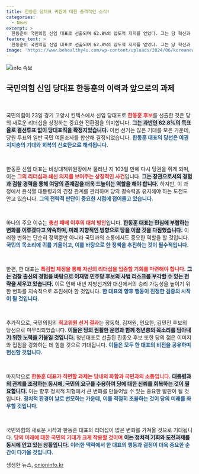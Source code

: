 ```yaml
---
title: 한동훈 당대표 귀환에 대한 충격적인 소식!
categories:
  - News
excerpt: >
  한동훈이 국민의힘 신임 대표로 선출되며 62.8%의 압도적 지지를 얻었다. 그는 당 혁신과 대선 승리를 위한 과제를 안고, 여당의 소수 존재감을 강화하겠다는 의지를 밝혔다. 변화와 쇄신을 요구하는 당원이 선택한 이 리더십이 향후 정권 재창출에 어떤 영향을 미칠지 주목된다.
feature_text: >
  한동훈이 국민의힘 신임 대표로 선출되며 62.8%의 압도적 지지를 얻었다. 그는 당 혁신과 대선 승리를 위한 과제를 안고, 여당의 소수 존재감을 강화하겠다는 의지를 밝혔다. 변화와 쇄신을 요구하는 당원이 선택한 이 리더십이 향후 정권 재창출에 어떤 영향을 미칠지 주목된다.
image: 'https://www.behealthy4u.com/wp-content/uploads/2024/06/koreanews.jpg'
---
```


<p><img src="https://www.behealthy4u.com/wp-content/uploads/2024/06/koreanews.jpg" alt="info 속보" /></p>

<h2 data-ke-size="size26">국민의힘 신임 당대표 한동훈의 이력과 앞으로의 과제</h2>

<p data-ke-size="size16">&nbsp;</p>

<p>국민의힘이 23일 경기 고양시 킨텍스에서 신임 당대표로 <b><span style="color: #ee2323;">한동훈 후보</span></b>를 선출한 것은 당의 새로운 리더십을 상징하는 중요한 전환점을 의미합니다. <b><span style="background-color: #21538527;">그는 과반인 62.8%의 득표율로 결선투표 없이 당대표직을 확정지었습니다.</span></b> 이번 선거는 많은 기대를 모은 가운데, 당원 투표와 일반 국민 여론조사를 합산해 결정되었습니다. <b><span style="color: #1a5490;">한동훈 대표의 당선은 여권 지지층의 기대와 회복의 신호탄으로 해석됩니다.</span></b></p>

<p data-ke-size="size16">&nbsp;</p>

<p>한동훈 신임 대표는 비상대책위원장에서 물러난 지 103일 만에 다시 당권을 쥐게 되며, 이는 <b><span style="color: #ee2323;">그의 리더십과 쇄신 의지를 보여주는 상징적인 사건</span></b>입니다. <b><span style="background-color: #21538527;">그는 장관으로서의 경험과 검찰 경력을 통해 여당의 존재감을 더욱 드높이는 역할을 해야 합니다.</span></b> 하지만, 이 과정에서 윤석열 대통령과의 긴장 관계를 관리하며 당의 결속력을 유지해야 하는 도전도 안고 있습니다. <b><span style="color: #1a5490;">그의 전략적 판단이 중요한 시점에 접어들고 있습니다.</span></b></p>

<p data-ke-size="size16">&nbsp;</p>

<p>하나의 주요 이슈는 <b><span style="color: #ee2323;">총선 패배 이후의 대처 방안</span></b>입니다. <b><span style="background-color: #21538527;">한동훈 대표는 민심에 부합하는 변화를 이루겠다고 약속하며, 미래 지향적인 방향으로 당을 이끌 것을 다짐했습니다.</span></b> 이러한 변화는 단순히 정책뿐만 아니라 국민과의 소통에서도 중요한 역할을 할 것입니다. <b><span style="color: #1a5490;">국민의 목소리에 귀를 기울이고, 이를 바탕으로 한 정책을 추진하는 것이 필수적입니다.</span></b></p>

<p data-ke-size="size16">&nbsp;</p>

<p>한편, 한 대표는 <b><span style="color: #ee2323;">특검법 제정을 통해 자신의 리더십을 입증할 기회를 마련해야 합니다.</span></b> <b><span style="background-color: #21538527;">그는 검찰 출신의 경험을 바탕으로 이재명 민주당 후보의 사법 리스크를 부각할 수 있는 전략을 세우고 있습니다.</span></b> 이로 인해 내년 지방선거와 대선에서의 승리 가능성을 높이기 위한 변화를 지속적으로 추진해야 할 것입니다. <b><span style="color: #1a5490;">한 대표의 향후 행동이 진정한 검증의 시작이 될 것입니다.</span></b></p>

<p data-ke-size="size16">&nbsp;</p>

<p>추가적으로, 국민의힘의 <b><span style="color: #ee2323;">최고위원 선거 결과</span></b>는 장동혁, 김재원, 인요한, 김민전 후보의 당선으로 마무리되었습니다. <b><span style="background-color: #21538527;">이들은 당의 원활한 운영과 함께 청년층의 목소리를 담아내기 위한 노력을 기울일 것입니다.</span></b> 청년대표로 선출된 진종오 후보 또한 당의 젊은 이미지와 접점을 강화하는 데 힘쓸 것으로 기대됩니다. <b><span style="color: #1a5490;">이들은 모두 한 대표의 비전을 공유하며 헌신할 것입니다.</span></b></p>

<p data-ke-size="size16">&nbsp;</p>

<p>마지막으로 <b><span style="color: #ee2323;">한동훈 대표가 직면할 과제는 당내의 화합과 국민과의 소통입니다.</span></b> <b><span style="background-color: #21538527;">대통령과의 관계를 조정하는 동시에, 국민의 요구를 수용하여 당에 대한 신뢰를 회복하는 것이 필요합니다.</span></b> 이는 향후 정치적 지형에서 큰 변화를 만들어낼 수 있는 중요한 발판이 될 것입니다. <b><span style="color: #1a5490;">정치적 환경이 날로 변모하는 가운데, 이를 적절히 조율하는 것이 당의 미래를 좌우할 것입니다.</span></b></p>

<p data-ke-size="size16">&nbsp;</p>

<p>국민의힘의 새로운 시작과 한동훈 대표의 리더십이 많은 변화를 가져올 것으로 기대됩니다. <b><span style="color: #ee2323;">당의 미래에 대한 국민의 기대가 크게 작용할 것이며</span></b> <b><span style="background-color: #21538527;">이는 정치적 기회와 도전과제를 동시에 안고 있는 상황입니다.</span></b> <b><span style="color: #1a5490;">이러한 맥락에서 한 대표의 행동과 결정이 더욱 중요한 순간이 다가올 것입니다.</span></b></p>
생생한 뉴스, <a href="https://onioninfo.kr" rel="dofollow">onioninfo.kr</a>


